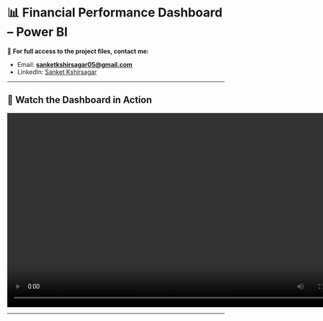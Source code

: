 # 📊 Financial Performance Dashboard – Power BI

📧 **For full access to the project files, contact me:**  
- Email: **sanketkshirsagar05@gmail.com**  
- LinkedIn: [Sanket Kshirsagar](https://www.linkedin.com/in/sanket-kshirsagar-0a416820b/)

---

## 🎥 Watch the Dashboard in Action  

<video src="https://github.com/Sanketkshirsagar05/Financial-Performance-Powerbi-Dashboard/blob/main/Video/Finance%20Dashboard.mp4" controls="controls" width="800" height="450">
</video>  

---
